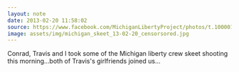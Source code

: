 ```yaml
---
layout: note
date: 2013-02-20 11:58:02
source: https://www.facebook.com/MichiganLibertyProject/photos/t.100001482669675/212214762252972/
image: assets/img/michigan_skeet_13-02-20_censorsored.jpg
---
```


Conrad, Travis and I took some of the Michigan liberty crew skeet shooting this morning...both of Travis's girlfriends joined us...
